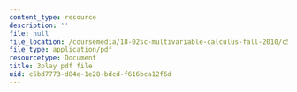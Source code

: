 ```yaml
---
content_type: resource
description: ''
file: null
file_location: /coursemedia/18-02sc-multivariable-calculus-fall-2010/c5bd7773d84e1e28bdcdf616bca12f6d_ocdM30Wm_8g.pdf
file_type: application/pdf
resourcetype: Document
title: 3play pdf file
uid: c5bd7773-d84e-1e28-bdcd-f616bca12f6d
---
```

